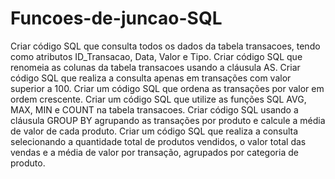# Funcoes-de-juncao-SQL
Criar código SQL que consulta todos os dados da tabela transacoes, tendo como atributos ID_Transacao, Data, Valor e Tipo.
Criar código SQL que renomeia as colunas da tabela transacoes usando a cláusula AS.
Criar código SQL que realiza a consulta apenas em transações com valor superior a 100.
Criar um código SQL que ordena as transações por valor em ordem crescente.
Criar um código SQL que utilize as funções SQL AVG, MAX, MIN e COUNT na tabela transacoes.
Criar código SQL usando a cláusula GROUP BY agrupando as transações por produto e calcule a média de valor de cada produto.
Criar um código SQL que realiza a consulta selecionando a quantidade total de produtos vendidos, o valor total das vendas e a média de valor por transação, agrupados por categoria de produto.
